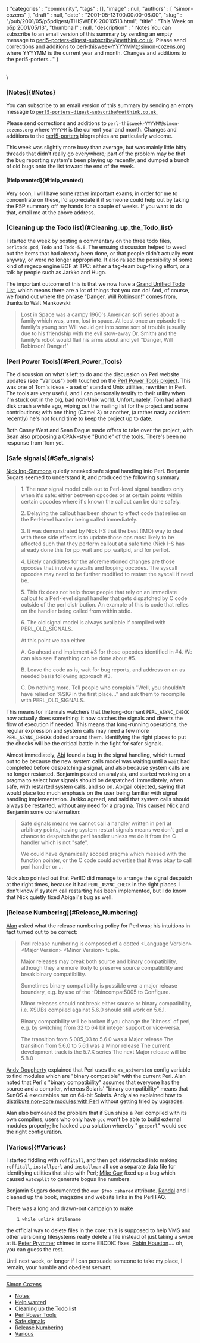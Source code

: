 {
   "categories" : "community",
   "tags" : [],
   "image" : null,
   "authors" : [
      "simon-cozens"
   ],
   "draft" : null,
   "date" : "2001-05-13T00:00:00-08:00",
   "slug" : "/pub/2001/05/p5pdigest/THISWEEK-20010513.html",
   "title" : "This Week on p5p 2001/05/13",
   "thumbnail" : null,
   "description" : " Notes You can subscribe to an email version of this summary by sending an empty message to perl5-porters-digest-subscribe@netthink.co.uk. Please send corrections and additions to perl-thisweek-YYYYMM@simon-cozens.org where YYYYMM is the current year and month. Changes and additions to the perl5-porters..."
}





\
\

### [Notes]{#Notes}

You can subscribe to an email version of this summary by sending an
empty message to
[`perl5-porters-digest-subscribe@netthink.co.uk`.](mailto:perl5-porters-digest-subscribe@netthink.co.uk)

Please send corrections and additions to
`perl-thisweek-YYYYMM@simon-cozens.org` where `YYYYMM` is the current
year and month. Changes and additions to the
[perl5-porters](http://simon-cozens.org/writings/whos-who.html)
biographies are particularly welcome.

This week was slightly more busy than average, but was mainly little
bitty threads that didn't really go everywhere; part of the problem may
be that the bug reporting system's been playing up recently, and dumped
a bunch of old bugs onto the list toward the end of the week.

#### [Help wanted]{#Help_wanted}

Very soon, I will have some rather important exams; in order for me to
concentrate on these, I'd appreciate it if someone could help out by
taking the P5P summary off my hands for a couple of weeks. If you want
to do that, email me at the above address.

### [Cleaning up the Todo list]{#Cleaning_up_the_Todo_list}

I started the week by posting a commentary on the three todo files,
`perltodo.pod`, `Todo` and `Todo-5.6`. The ensuing discussion helped to
weed out the items that had already been done, or that people didn't
actually want anyway, or were no longer appropriate. It also raised the
possibility of some kind of regexp engine BOF at TPC: either a tag-team
bug-fixing effort, or a talk by people such as Jarkko and Hugo.

The important outcome of this is that we now have a [Grand Unified Todo
List](http://www.xray.mpe.mpg.de/mailing-lists/perl5-porters/2001-05/msg01108.html),
which means there are a lot of things that you can do! And, of course,
we found out where the phrase "Danger, Will Robinson!" comes from,
thanks to Walt Mankowski:

> Lost in Space was a campy 1960's American scifi series about a family
> which was, umm, lost in space. At least once an episode the family's
> young son Will would get into some sort of trouble (usually due to his
> friendship with the evil stow-away Dr. Smith) and the family's robot
> would flail his arms about and yell "Danger, Will Robinson! Danger!"

### [Perl Power Tools]{#Perl_Power_Tools}

The discussion on what's left to do and the discussion on Perl website
updates (see "Various") both touched on the [Perl Power Tools
project](http://language.perl.com/). This was one of Tom's ideas - a set
of standard Unix utilities, rewritten in Perl. The tools are very
useful, and I can personally testify to their utility when I'm stuck out
in the big, bad non-Unix world. Unfortunately, Tom had a hard disk crash
a while ago, wiping out the mailing list for the project and some
contributions; with one thing (Camel 3) or another, (a rather nasty
accident recently) he's not found time to keep the project up to date.

Both Casey West and Sean Dague made offers to take over the project,
with Sean also proposing a CPAN-style "Bundle" of the tools. There's
been no response from Tom yet.

### [Safe signals]{#Safe_signals}

[Nick
Ing-Simmons](http://simon-cozens.org/writings/whos-who.html#ING-SIMMONS)
quietly sneaked safe signal handling into Perl. Benjamin Sugars seemed
to understand it, and produced the following summary:

> 1\. The new signal model calls out to Perl-level signal handlers only
> when it's safe: either between opcodes or at certain points within
> certain opcodes where it's known the callout can be done safely.
>
> 2\. Delaying the callout has been shown to effect code that relies on the
> Perl-level handler being called immediately.
>
> 3\. It was demonstrated by Nick I-S that the best (IMO) way to deal with
> these side effects is to update those ops most likely to be affected
> such that they perform callout at a safe time (Nick I-S has already done
> this for pp\_wait and pp\_waitpid, and for perlio).
>
> 4\. Likely candidates for the aforementioned changes are those opcodes
> that involve syscalls and looping opcodes. The syscall opcodes may need
> to be further modified to restart the syscall if need be.
>
> 5\. This fix does not help those people that rely on an immediate callout
> to a Perl-level signal handler that gets dispatched by C code outside of
> the perl distribution. An example of this is code that relies on the
> handler being called from within stdio.
>
> 6\. The old signal model is always available if compiled with
> PERL\_OLD\_SIGNALS.
>
> At this point we can either
>
> A. Go ahead and implement \#3 for those opcodes identified in \#4. We
> can also see if anything can be done about \#5.
>
> B. Leave the code as is, wait for bug reports, and address on an as
> needed basis following approach \#3.
>
> C. Do nothing more. Tell people who complain "Well, you shouldn't have
> relied on %SIG in the first place..." and ask them to recompile with
> PERL\_OLD\_SIGNALS.

This means for internals watchers that the long-dormant
`PERL_ASYNC_CHECK` now actually does something: it now catches the
signals and diverts the flow of execution if needed. This means that
long-running operations, the regular expression and system calls may
need a few more `PERL_ASYNC_CHECK`s dotted around them. Identifying the
right places to put the checks will be the critical battle in the fight
for safer signals.

Almost immediately,
[Abi](http://simon-cozens.org/writings/whos-who.html#ABIGAIL) found a
bug in the signal handling, which turned out to be because the new
system calls model was waiting until a `wait` had completed before
despatching a signal, and also because system calls are no longer
restarted. Benjamin posted an analysis, and started working on a pragma
to select how signals should be despatched: immediately, when safe, with
restarted system calls, and so on. Abigail objected, saying that would
place too much emphasis on the user being familiar with signal handling
implementation. Jarkko agreed, and said that system calls should always
be restarted, without any need for a pragma. This caused Nick and
Benjamin some consternation:

> Safe signals means we cannot call a handler written in perl at
> arbitrary points, having system restart signals means we don't get a
> chance to despatch the perl handler unless we do it from the C handler
> which is not "safe".
>
> We could have dynamically scoped pragma which messed with the function
> pointer, or the C code could advertise that it was okay to call perl
> handler or ...

Nick also pointed out that PerlIO did manage to arrange the signal
despatch at the right times, because it had `PERL_ASYNC_CHECK` in the
right places. I don't know if system call restarting has been
implemented, but I do know that Nick quietly fixed Abigail's bug as
well.

### [Release Numbering]{#Release_Numbering}

[Alan](http://simon-cozens.org/writings/whos-who.html#BURLISON) asked
what the release numbering policy for Perl was; his intuitions in fact
turned out to be correct:
> Perl release numbering is composed of a dotted &lt;Language
> Version&gt; &lt;Major Version&gt; &lt;Minor Version&gt; tuple.
>
> Major releases may break both source and binary compatibility,
> although they are more likely to preserve source compatibility and
> break binary compatibility.
>
> Sometimes binary compatibility is possible over a major release
> boundary, e.g. by use of the -Dbincompat5005 to Configure.
>
> Minor releases should not break either source or binary compatibility,
> i.e. XSUBs compiled against 5.6.0 should still work on 5.6.1.
>
> Binary compatibility will be broken if you change the 'bitness' of
> perl, e.g. by switching from 32 to 64 bit integer support or
> vice-versa.
>
> The transition from 5.005\_03 to 5.6.0 was a Major release The
> transition from 5.6.0 to 5.6.1 was a Minor release The current
> development track is the 5.7.X series The next Major release will be
> 5.8.0

[Andy
Dougherty](http://simon-cozens.org/writings/whos-who.html#DOUGHERTY)
explained that Perl uses the `xs_apiversion` config variable to find
modules which are "binary compatible" with the current Perl. Alan noted
that Perl's "binary compatibility" assumes that everyone has the source
and a compiler, whereas Solaris' "binary compatibility" means that SunOS
4 executables run on 64-bit Solaris.
Andy also explained how to [distribute non-core modules with
Perl](http://www.xray.mpe.mpg.de/mailing-lists/perl5-porters/2001-05/msg00841.html)
without getting fried by upgrades.

Alan also bemoaned the problem that if Sun ships a Perl compiled with
its own compilers, users who only have `gcc` won't be able to build
external modules properly; he hacked up a solution whereby " `gccperl`"
would see the right configuration.

### [Various]{#Various}

I started fiddling with `roffitall`, and then got sidetracked into
making `roffitall`, `installperl` and `installman` all use a separate
data file for identifying utilities that ship with Perl; [Mike
Guy](http://simon-cozens.org/writings/whos-who.html#GUY) fixed up a bug
which caused `AutoSplit` to generate bogus line numbers.

Benjamin Sugars documented the `our $foo :shared` attribute.
[Randal](http://simon-cozens.org/writings/whos-who.html#SCHWARTZ) and I
cleaned up the book, magazine and website links in the Perl FAQ.

There was a long and drawn-out campaign to make

        1 while unlink $filename

the official way to delete files in the core: this is supposed to help
VMS and other versioning filesystems really delete a file instead of
just taking a swipe at it. [Peter
Prymmer](http://simon-cozens.org/writings/whos-who.html#PRYMMER) chimed
in some EBCDIC fixes. [Robin
Houston](http://simon-cozens.org/writings/whos-who.html#HOUSTON).... oh,
you can guess the rest.

Until next week, or longer if I can persuade someone to take my place, I
remain, your humble and obedient servant,

------------------------------------------------------------------------

[Simon Cozens](mailto:simon@brecon.co.uk)
-   [Notes](#Notes)
-   [Help wanted](#Help_wanted)
-   [Cleaning up the Todo list](#Cleaning_up_the_Todo_list)
-   [Perl Power Tools](#Perl_Power_Tools)
-   [Safe signals](#Safe_signals)
-   [Release Numbering](#Release_Numbering)
-   [Various](#Various)


